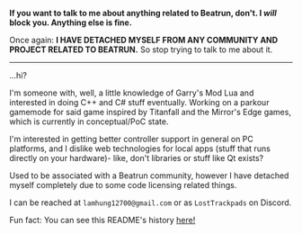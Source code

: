 **If you want to talk to me about anything related to Beatrun, don't. I *will* block you. Anything else is fine.**

Once again: **I HAVE DETACHED MYSELF FROM ANY COMMUNITY AND PROJECT RELATED TO BEATRUN.** So stop trying to talk to me about it.

---

...hi?

I'm someone with, well, a little knowledge of Garry's Mod Lua and interested in doing C++ and C# stuff eventually. Working on a parkour gamemode for said game inspired by Titanfall and the Mirror's Edge games, which is currently in conceptual/PoC state.

I'm interested in getting better controller support in general on PC platforms, and I dislike web technologies for local apps (stuff that runs directly on your hardware)- like, don't libraries or stuff like Qt exists?

Used to be associated with a Beatrun community, however I have detached myself completely due to some code licensing related things.

I can be reached at `lamhung12700@gmail.com` or as `LostTrackpads` on Discord.

Fun fact: You can see this README's history [here!](https://github.com/LostTrackpad/LostTrackpad/commits/main/)
